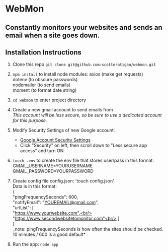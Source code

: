 # WebMon

## Constantly monitors your websites and sends an email when a site goes down.

## Installation Instructions

1. Clone this repo
   `git clone git@github.com:scotteratigan/webmon.git`

1. `npm install` to install node modules:
   axios (make get requests)<br/>
   dotenv (to obscure passwords)<br/>
   nodemailer (to send emails)<br/>
   moment (to format date string)<br/>

1. `cd webmon` to enter project directory

1. Create a new gmail account to send emails from<br/>
   _This account will be less secure, so be sure to use a dedicated account for this purpose._

1. Modify Security Settings of new Google account:

   - [Google Account Security Settings]('https://myaccount.google.com/security')
   - Click "Security" on left, then scroll down to "Less secure app access" and turn ON

1. `touch .env` to create the env file that stores user/pass in this format:<br/>
   GMAIL_USERNAME=YOURUSERNAME<br/>
   GMAIL_PASSWORD=YOURPASSWORD

1. Create config file config.json:
   'touch config.json'<br/>
   Data is in this format:<br/>
   {<br/>
   "pingFrequencySeconds": 600,<br/>
   "notifyEmail": "YOUREMAIL@gmail.com",<br/>
   "urlList": [<br/>
   "https://www.yourwebsite.com",<br/>
   "https://www.secondwebsitetomonitor.com"<br/>
   ]<br/>
   }<br/>
   \_note: pingFrequencySeconds is how often the sites should be checked. 10 minutes / 600 is a good default\*

1. Run the app:
   `node app`
